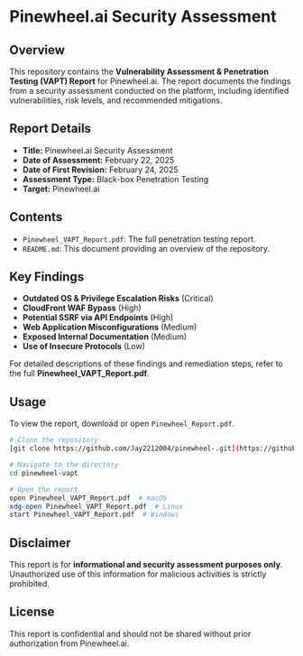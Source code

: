 # Pinewheel.ai Security Assessment

## Overview
This repository contains the **Vulnerability Assessment & Penetration Testing (VAPT) Report** for Pinewheel.ai. The report documents the findings from a security assessment conducted on the platform, including identified vulnerabilities, risk levels, and recommended mitigations.

## Report Details
- **Title:** Pinewheel.ai Security Assessment
- **Date of Assessment:** February 22, 2025
- **Date of First Revision:** February 24, 2025
- **Assessment Type:** Black-box Penetration Testing
- **Target:** Pinewheel.ai

## Contents
- `Pinewheel_VAPT_Report.pdf`: The full penetration testing report.
- `README.md`: This document providing an overview of the repository.

## Key Findings
- **Outdated OS & Privilege Escalation Risks** (Critical)
- **CloudFront WAF Bypass** (High)
- **Potential SSRF via API Endpoints** (High)
- **Web Application Misconfigurations** (Medium)
- **Exposed Internal Documentation** (Medium)
- **Use of Insecure Protocols** (Low)

For detailed descriptions of these findings and remediation steps, refer to the full **Pinewheel_VAPT_Report.pdf**.

## Usage
To view the report, download or open `Pinewheel_Report.pdf`.

```bash
# Clone the repository
[git clone https://github.com/Jay2212004/pinewheel-.git](https://github.com/Jay2212004/Pinewheels.ai.git)

# Navigate to the directory
cd pinewheel-vapt

# Open the report
open Pinewheel_VAPT_Report.pdf  # macOS
xdg-open Pinewheel_VAPT_Report.pdf  # Linux
start Pinewheel_VAPT_Report.pdf  # Windows
```

## Disclaimer
This report is for **informational and security assessment purposes only**. Unauthorized use of this information for malicious activities is strictly prohibited.

## License
This report is confidential and should not be shared without prior authorization from Pinewheel.ai.
